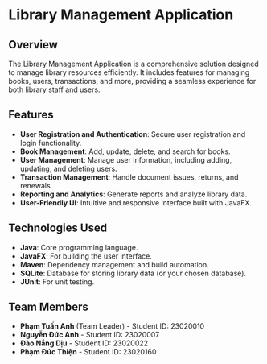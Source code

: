# Library Management Application

## Overview
The Library Management Application is a comprehensive solution designed to manage library resources efficiently. It includes features for managing books, users, transactions, and more, providing a seamless experience for both library staff and users.

## Features
- **User Registration and Authentication**: Secure user registration and login functionality.
- **Book Management**: Add, update, delete, and search for books.
- **User Management**: Manage user information, including adding, updating, and deleting users.
- **Transaction Management**: Handle document issues, returns, and renewals.
- **Reporting and Analytics**: Generate reports and analyze library data.
- **User-Friendly UI**: Intuitive and responsive interface built with JavaFX.

## Technologies Used
- **Java**: Core programming language.
- **JavaFX**: For building the user interface.
- **Maven**: Dependency management and build automation.
- **SQLite**: Database for storing library data (or your chosen database).
- **JUnit**: For unit testing.
## Team Members
- **Phạm Tuấn Anh** (Team Leader) - Student ID: 23020010
- **Nguyễn Đức Anh** - Student ID: 23020007
- **Đào Nắng Dịu** - Student ID: 23020022
- **Phạm Đức Thiện** - Student ID: 23020160
